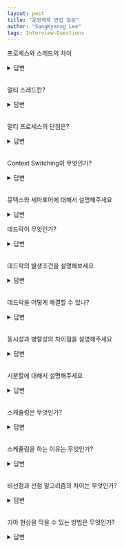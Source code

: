 ```yaml
---
layout: post
title: "운영체제 면접 질문"
author: "SangKyenog Lee"
tags: Interview-Questions
---
```


프로세스와 스레드의 차이
<details markdown="1">
<summary>답변</summary>

`프로세스는 메모리에 올라와 실행 중인 프로그램의 인스턴스이며 운영체제로부터 각 프로세스마다 독립적인 코드, 데이터, 스택, 힙 영역을 할당 받습니다. 스레드는 프로세스 내에서 실행되는 하나의 흐름이며, 스레드들은 코드, 데이터, 힙 영역을 공유하고 각 스레드마다 독립적인 스택 영역을 할당받습니다.`

</details>

<br>

멀티 스레드란?
<details markdown="1">
<summary>답변</summary>

`멀티 프로세스보다 멀티 스레드가 메모리 공간과 시스템 자원 소모가 적습니다. 데이터 섹션 또는 힙 영역으로 스레드 간의 통신이 가능하고 컨텍스트 스위칭이 발생하게 되면 스택영역만 처리하면 되기 때문입니다. 하지만 스레드 간 자원을 공유하기 때문에 동기화 작업이 필요합니다. 또한 공유로 인해 하나의 스레드가 종료되면 전체 스레드가 종료됩니다.`

</details>

<br>

멀티 프로세스의 단점은?
<details markdown="1">
<summary>답변</summary>

`프로세스 생성할때마다 시스템 콜이 발생하고 컨텍스트 스위칭이 발생하면 스택만 처리하면 되던 멀티 스레드와는 달리, 모든 영역이 독립적인 영역이기 때문에 모두 다 처리를 해야합니다. 또한 통신에서도 공유하는 영역이 하나도 없어서 IPC를 통해 통신을 해야해서 오버헤드가 커집니다.`

</details>

<br>

Context Switching이 무엇인가?
<details markdown="1">
<summary>답변</summary>

`어떤 하나의 프로세스를 실행하고 있는 상태에서 인터럽트 요청에 의해 다음 우선 순위의 프로세스가 실행되어야 할 때 기존의 프로세스의 상태 또는 레지스터 값(Context)을 저장하고 CPU가 다음 프로세스를 수행하도록 새로운 프로세스의 상태 또는 레지스터 값(Context)를 교체하는 작업을 말합니다.`

</details>

<br>

뮤텍스와 세마포어에 대해서 설명해주세요
<details markdown="1">
<summary>답변</summary>

`뮤텍스는 공유 자원을 여러 스레드가 접근하는 것을 막는 것이고 세마포어는 공유자원에 접근할 수 있는 스레드 및 프로세스의 수를 컨트롤 해서 접근을 제한하는 것을 말합니다. 둘의 차이는 동기화의 대상인데 뮤텍스는 한개이고 세마포어는 하나 이상일 경우에 사용하며 이에 따라 뮤텍스는 한개이므로 소유가 가능해서 소유주가 해당 자원에 대한 책임을 지지만, 세마포어는 단지 접근 가능한 스레드 및 프로세스 수를 컨트롤 하는 것이기 때문에 소유의 개념이 없습니다.`

</details>

데드락이 무엇인가?
<details markdown="1">
<summary>답변</summary>

`두 개 이상의 서로 다른 프로세스가 상대방의 작업이 끝나기만을 기다리는 상태를 데드락(교착상태)라고 합니다.`

</details>

<br>

데드락의 발생조건을 설명해보세요
<details markdown="1">
<summary>답변</summary>

`데드락은 네 가지의 조건이 모두 성립할때 발생합니다. 첫번째로 상호배제입니다. 상호배제는 하나의 자원을 하나의 프로세스만 사용이 가능함을 말합니다. 두번째로 점유 대기입니다. 점유 대기란 프로세스는 하나 이상의 자원을 점유하며, 다른 프로세스가 소유주인 자원을 사용하기 위해 대기중이어야 합니다. 세번째로 비선점입니다. 프로세스의 작업이 끝나지 않고서는 다른 프로세스의 자원을 뺏을 수 없습니다. 마지막으로 순환 대기입니다. 순환대기는 프로세스들이 점유한 자원과 대기중인 자원의 집합이 순환형으로 이루어져 있는 것을 말합니다.`

</details>

<br>

데드락을 어떻게 해결할 수 있나?
<details markdown="1">
<summary>답변</summary>

`데드락을 예방하거나 회피하거나 회복하는 방법이 있습니다. 예방은 사실 실질적으로 하게 되면 자원낭비가 심하여 추천되지 않습니다. 그 중에 자원 요청 순서를 번호를 정하여 순환 대기를 부정하는 것이 가장 낫습니다. 회피는 시스템이 항상 safe state에 있도록 자원을 할당하는 은행원 알고리즘이 있습니다. 하지만 사전에 파악해야할 정보들이 많고 자원 이용도가 하락한다는 단점이 있습니다. 회복은 데드락을 발생시킨 프로세스를 종료시키거나 해당 데드락에 관련된 프로세스들을 종료시키는 방법입니다.`

</details>

<br>

동시성과 병렬성의 차이점을 설명해주세요
<details markdown="1">
<summary>답변</summary>

`동시성과 병렬성 모두 여러 개의 작업을 동시적으로 실행하는 방식인데, 동시성은 하나의 코어에 여러개의 쓰레드가 많은 작업을 처리하는 것처럼 보이는 것이고, 병렬성은 두개 이상의 코어가 실제로 한번에 많은 일을 처리하는 것입니다. 동시성은 소프트웨어 병렬성은 하드웨어적인 성질입니다.`

</details>

<br>

시분할에 대해서 설명해주세요
<details markdown="1">
<summary>답변</summary>

`1개 코어가 여러개의 작업 처리 대상들을 시간을 쪼개어 할당하는 것을 말합니다.`

</details>

<br>

스케쥴링은 무엇인가?
<details markdown="1">
<summary>답변</summary>

`운영체제의 가장 중요한 업무는 실행중이거나 실행되어야 할 프로세스들을 관리하는 일입니다. 운영체제가 프로세스에 필요한 자원을 할당을 하고 관리하는 과정을 스케줄링이라고 부릅니다.`

</details>

<br>

스케쥴링을 하는 이유는 무엇인가?
<details markdown="1">
<summary>답변</summary>

`CPU의 효율을 극대화시키기 위해 합니다. 만약 어떤 프로세스가 실행 중, 입출력 요청에 의해 wait 됐을 때,다시 ready 상태가 될 때까지 기다리는 것은 비효율적입니다. 최대한 많은 프로세스를 실행하여 CPU가 쉬지 않도록 해야합니다.`

</details>

<br>

비선점과 선점 알고리즘의 차이는 무엇인가?
<details markdown="1">
<summary>답변</summary>

`실행 중인 프로세스의 자원을 도중에 뺏을 수 있으면 선점 알고리즘 끝날때까지 기다려야한다면 비선점 알고리즘입니다.`

</details>

<br>

기아 현상을 막을 수 있는 방법은 무엇인가?
<details markdown="1">
<summary>답변</summary>

`Aging을 사용하여 막습니다. 기아 현상은 우선순위가 낮은 프로세스가 우선순위가 높은 프로세스에게 계속 순서를 뺏겨서 발생하는데 오래 기다린 프로세스의 우선순위를 높여준다면 해결할 수 있습니다.`

</details>

<br>